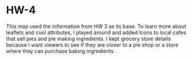 # HW-4
This map used the information from HW 3 as its base. To learn more about leaflets and cool attributes, I played around and added Icons to local cafes that sell pies and pie making ingredients. I kept grocery store details because I want viewers to see if they are closer to a pie shop or a store where they can purchase baking ingredients.
